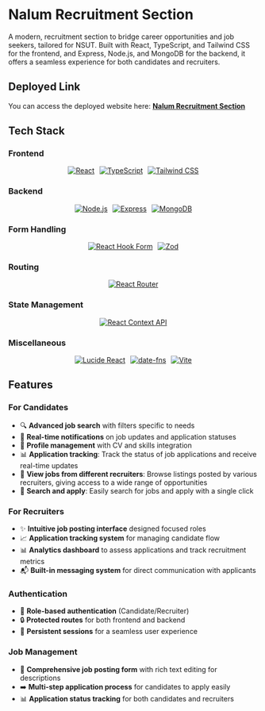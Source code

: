 
# Nalum Recruitment Section

A modern, recruitment section to bridge career opportunities and job seekers, tailored for NSUT. Built with React, TypeScript, and Tailwind CSS for the frontend, and Express, Node.js, and MongoDB for the backend, it offers a seamless experience for both candidates and recruiters.

## Deployed Link
You can access the deployed website here: [**Nalum Recruitment Section**](https://nalum-iota.vercel.app/)

## Tech Stack

### Frontend
<div align="center" style="display: flex; gap: 10px; flex-wrap: wrap; justify-content: center;">
  <a href="https://reactjs.org/">
    <img src="https://img.shields.io/badge/React-18-61DAFB?style=for-the-badge&logo=react&logoColor=white" alt="React">
  </a>
  <a href="https://www.typescriptlang.org/">
    <img src="https://img.shields.io/badge/TypeScript-4.5-3178C6?style=for-the-badge&logo=typescript&logoColor=white" alt="TypeScript">
  </a>
  <a href="https://tailwindcss.com/">
    <img src="https://img.shields.io/badge/Tailwind%20CSS-2.0-38BDF8?style=for-the-badge&logo=tailwindcss&logoColor=white" alt="Tailwind CSS">
  </a>
</div>

### Backend
<div align="center" style="display: flex; gap: 10px; flex-wrap: wrap; justify-content: center;">
  <a href="https://nodejs.org/">
    <img src="https://img.shields.io/badge/Node.js-v16-339933?style=for-the-badge&logo=node.js&logoColor=white" alt="Node.js">
  </a>
  <a href="https://expressjs.com/">
    <img src="https://img.shields.io/badge/Express-v4.17.1-000000?style=for-the-badge&logo=express&logoColor=white" alt="Express">
  </a>
  <a href="https://www.mongodb.com/">
    <img src="https://img.shields.io/badge/MongoDB-4.4-47A248?style=for-the-badge&logo=mongodb&logoColor=white" alt="MongoDB">
  </a>
</div>

### Form Handling
<div align="center" style="display: flex; gap: 10px; flex-wrap: wrap; justify-content: center;">
  <a href="https://react-hook-form.com/">
    <img src="https://img.shields.io/badge/React%20Hook%20Form-v7-EC5990?style=for-the-badge&logo=reacthookform&logoColor=white" alt="React Hook Form">
  </a>
  <a href="https://zod.dev/">
    <img src="https://img.shields.io/badge/Zod-3.0-2D3748?style=for-the-badge&logo=react&logoColor=white" alt="Zod">
  </a>
</div>

### Routing
<div align="center" style="display: flex; gap: 10px; flex-wrap: wrap; justify-content: center;">
  <a href="https://reactrouter.com/">
    <img src="https://img.shields.io/badge/React%20Router-v6-CA4245?style=for-the-badge&logo=reactrouter&logoColor=white" alt="React Router">
  </a>
</div>

### State Management
<div align="center" style="display: flex; gap: 10px; flex-wrap: wrap; justify-content: center;">
  <a href="https://reactjs.org/docs/context.html">
    <img src="https://img.shields.io/badge/React%20Context%20API-React%20v18-61DAFB?style=for-the-badge&logo=react&logoColor=white" alt="React Context API">
  </a>
</div>

### Miscellaneous
<div align="center" style="display: flex; gap: 10px; flex-wrap: wrap; justify-content: center;">
  <a href="https://lucide.dev/">
    <img src="https://img.shields.io/badge/Lucide%20React-3.0-61DAFB?style=for-the-badge&logo=react&logoColor=white" alt="Lucide React">
  </a>
  <a href="https://date-fns.org/">
    <img src="https://img.shields.io/badge/date--fns-2.27.0-3E9FB3?style=for-the-badge&logo=javascript&logoColor=white" alt="date-fns">
  </a>
  <a href="https://vitejs.dev/">
    <img src="https://img.shields.io/badge/Vite-2.9.0-646CFF?style=for-the-badge&logo=vite&logoColor=white" alt="Vite">
  </a>
</div>





## Features

### For Candidates
- 🔍 **Advanced job search** with filters specific to needs
- 🔔 **Real-time notifications** on job updates and application statuses
- 💼 **Profile management** with CV and skills integration
- 📊 **Application tracking**: Track the status of job applications and receive real-time updates
- 👀 **View jobs from different recruiters**: Browse listings posted by various recruiters, giving access to a wide range of opportunities
- 🎯 **Search and apply**: Easily search for jobs and apply with a single click

### For Recruiters
- ✨ **Intuitive job posting interface** designed focused roles
- 📈 **Application tracking system** for managing candidate flow
- 📊 **Analytics dashboard** to assess applications and track recruitment metrics
- 📬 **Built-in messaging system** for direct communication with applicants

### Authentication
- 🔑 **Role-based authentication** (Candidate/Recruiter)
- 🔒 **Protected routes** for both frontend and backend
- 🔄 **Persistent sessions** for a seamless user experience

### Job Management
- 📝 **Comprehensive job posting form** with rich text editing for descriptions
- ➡️ **Multi-step application process** for candidates to apply easily
- 📊 **Application status tracking** for both candidates and recruiters
